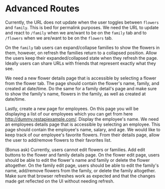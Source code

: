 # Advanced Routes

Currently, the URL does not update when the user toggles between
`flowers` and `family`. This is bed for permalink purposes. We need
the URL to update and react to `/family` when we are/want to be on the
`family` tab and to `/flowers` when we are/want to be on the `flowers`
tab.

On the `family` tab users can expand/collapse families to show the
flowers in them, however, on refresh the families return to a
collapsed position. Allow the users keep their expanded/collapsed
state when they refresh the page. Ideally users can share URLs with
friends that represent exactly what they see.

We need a new flower details page that is accessible by selecting a
flower from the flower tab. The page should contain the flower's name,
family, and created at date/time. Do the same for a family detail's
page and make sure to show the family's name, flowers in the family,
as well as created at date/time.

Lastly, create a new page for employees. On this page you will be
displaying a list of our employees which you can get from here
http://dummy.restapiexample.com/. Display the employee's name. We need
an employees details page that is accessible by selecting an
employee. This page should contain the employee's name, salary, and
age. We would like to keep track of our employee's favorite
flowers. From their details page, allow the user to add/remove flowers
to their favorites list.

(Bonus ask) Currently, users cannot edit flowers or families. Add edit
buttons to the flower and family details page. On the flower edit
page, users should be able to edit the flower's name and family or
delete the flower altogether. On the family edit page, users should be
able to edit the family's name, add/remove flowers from the family, or
delete the family altogether. Make sure that browser refreshes work as
expected and that the changes made get reflected on the UI without
needing refresh.
